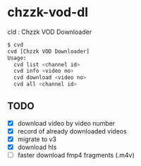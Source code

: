 # chzzk-vod-dl

cld : Chzzk VOD Downloader

```bash
$ cvd
cvd [Chzzk VOD Downloader]
Usage:
  cvd list <channel id>
  cvd info <video no>
  cvd download <video no>
  cvd all <channel id>
```

## TODO

- [x] download video by video number
- [x] record of already downloaded videos
- [x] migrate to v3
- [x] download hls
- [ ] faster download fmp4 fragments (.m4v)
